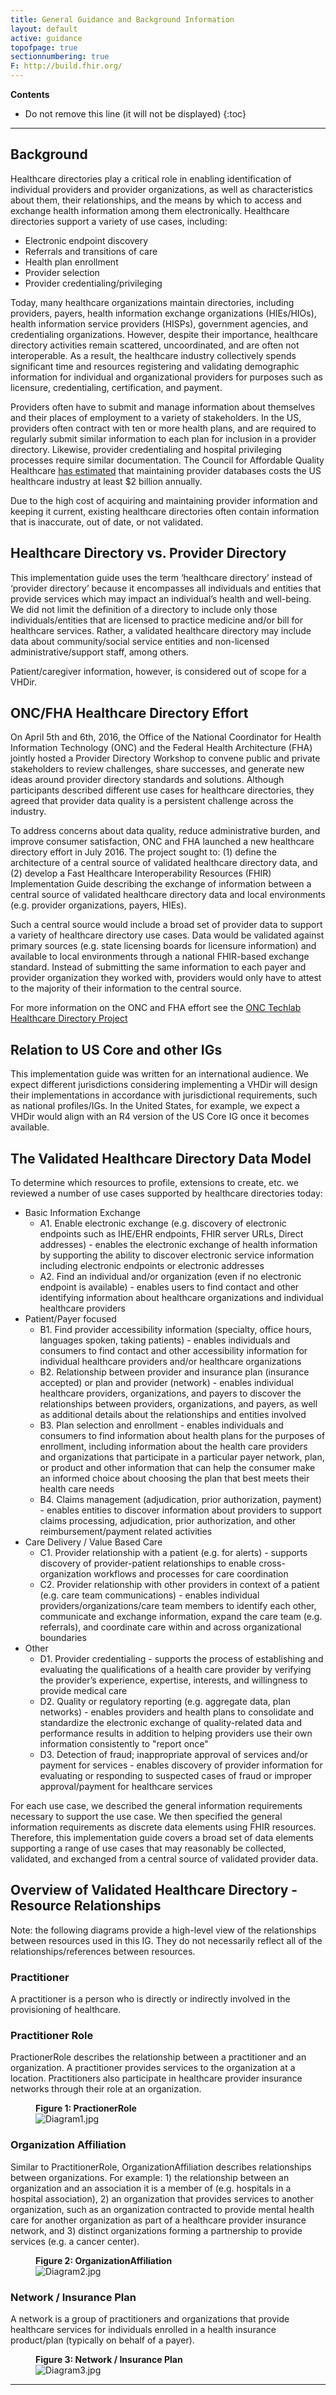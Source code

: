 ```yaml
---
title: General Guidance and Background Information
layout: default
active: guidance
topofpage: true
sectionnumbering: true
F: http://build.fhir.org/
---
```


<!-- TOC  the css styling for this is \pages\assets\css\project.css under 'markdown-toc'-->
**Contents**

* Do not remove this line (it will not be displayed)
{:toc}

---

<!-- end TOC -->

##  Background

Healthcare directories play a critical role in enabling identification of individual providers and provider organizations, as well as characteristics about them, their relationships, and the means by which to access and exchange health information among them electronically. Healthcare directories support a variety of use cases, including:

* Electronic endpoint discovery
* Referrals and transitions of care
* Health plan enrollment
* Provider selection
* Provider credentialing/privileging

Today, many healthcare organizations maintain directories, including providers, payers, health information exchange organizations (HIEs/HIOs), health information service providers (HISPs), government agencies, and credentialing organizations. However, despite their importance, healthcare directory activities remain scattered, uncoordinated, and are often not interoperable. As a result, the healthcare industry collectively spends significant time and resources registering and validating demographic information for individual and organizational providers for purposes such as licensure, credentialing, certification, and payment.

Providers often have to submit and manage information about themselves and their places of employment to a variety of stakeholders. In the US, providers often contract with ten or more health plans, and are required to regularly submit similar information to each plan for inclusion in a provider directory. Likewise, provider credentialing and hospital privileging processes require similar documentation. The Council for Affordable Quality Healthcare [has estimated](https://www.caqh.org/explorations/white-paper-defining-provider-data-dilemma) that maintaining provider databases costs the US healthcare industry at least $2 billion annually.

Due to the high cost of acquiring and maintaining provider information and keeping it current, existing healthcare directories often contain information that is inaccurate, out of date, or not validated.

## Healthcare Directory vs. Provider Directory

This implementation guide uses the term ‘healthcare directory’ instead of ‘provider directory’ because it encompasses all individuals and entities that provide services which may impact an individual’s health and well-being. We did not limit the definition of a directory to include only those individuals/entities that are licensed to practice medicine and/or bill for healthcare services. Rather, a validated healthcare directory may include data about community/social service entities and non-licensed administrative/support staff, among others.

Patient/caregiver information, however, is considered out of scope for a VHDir.

## ONC/FHA Healthcare Directory Effort

On April 5th and 6th, 2016, the Office of the National Coordinator for Health Information Technology (ONC) and the Federal Health Architecture (FHA) jointly hosted a Provider Directory Workshop to convene public and private stakeholders to review challenges, share successes, and generate new ideas around provider directory standards and solutions. Although participants described different use cases for healthcare directories, they agreed that provider data quality is a persistent challenge across the industry. 

To address concerns about data quality, reduce administrative burden, and improve consumer satisfaction, ONC and FHA launched a new healthcare directory effort in July 2016. The project sought to: (1) define the architecture of a central source of validated healthcare directory data, and (2) develop a Fast Healthcare Interoperability Resources (FHIR) Implementation Guide describing the exchange of information between a central source of validated healthcare directory data and local environments (e.g. provider organizations, payers, HIEs).

Such a central source would include a broad set of provider data to support a variety of healthcare directory use cases. Data would be validated against primary sources (e.g. state licensing boards for licensure information) and available to local environments through a national FHIR-based exchange standard. Instead of submitting the same information to each payer and provider organization they worked with, providers would only have to attest to the majority of their information to the central source.

For more information on the ONC and FHA effort see the [ONC Techlab Healthcare Directory Project](https://oncprojectracking.healthit.gov/wiki/display/TechLabSC/Healthcare+Directory)

## Relation to US Core and other IGs

This implementation guide was written for an international audience. We expect different jurisdictions considering implementing a VHDir will design their implementations in accordance with jurisdictional requirements, such as national profiles/IGs. In the United States, for example, we expect a VHDir would align with an R4 version of the US Core IG once it becomes available.

## The Validated Healthcare Directory Data Model

To determine which resources to profile, extensions to create, etc. we reviewed a number of use cases supported by healthcare directories today:

* Basic Information Exchange
  * A1. Enable electronic exchange (e.g. discovery of electronic endpoints such as IHE/EHR endpoints, FHIR server URLs, Direct addresses) - enables the electronic exchange of health information by supporting the ability to discover electronic service information including electronic endpoints or electronic addresses
  * A2. Find an individual and/or organization (even if no electronic endpoint is available) - enables users to find  contact and other identifying information about healthcare organizations and individual healthcare providers
* Patient/Payer focused	
  * B1. Find provider accessibility information (specialty, office hours, languages spoken, taking patients) - enables individuals and consumers to find contact and other accessibility information for individual healthcare providers and/or healthcare organizations
  * B2. Relationship between provider and insurance plan (insurance accepted) or plan and provider (network) - enables individual healthcare providers, organizations, and payers to discover the relationships between providers, organizations, and payers, as well as additional details about the relationships and entities involved
  * B3. Plan selection and enrollment - enables individuals and consumers to find information about health plans for the purposes of enrollment, including information about the  health care providers and organizations that participate in a particular payer network, plan, or product and other information that can help the consumer make an informed choice about choosing the plan that best meets their health care needs
  * B4. Claims management (adjudication, prior authorization, payment) - enables entities to discover information about providers to support claims processing, adjudication, prior authorization, and other reimbursement/payment related activities
* Care Delivery / Value Based Care	
  * C1. Provider relationship with a patient (e.g. for alerts) - supports discovery of provider-patient relationships to enable cross-organization workflows and processes for care coordination
  * C2. Provider relationship with other providers in context of a patient (e.g. care team communications) - enables individual providers/organizations/care team members to identify each other, communicate and exchange information, expand the care team (e.g. referrals), and coordinate care within and across organizational boundaries
* Other	
  * D1. Provider credentialing -  supports the process of establishing and evaluating the qualifications of a health care provider by verifying the provider’s experience, expertise, interests, and willingness to provide medical care
  * D2. Quality or regulatory reporting (e.g. aggregate data, plan networks) - enables providers and health plans to consolidate and standardize the electronic exchange of quality-related data and performance results in addition to helping providers use their own information consistently to "report once"
  * D3. Detection of fraud; inappropriate approval of services and/or payment for services - enables discovery of provider information for evaluating or responding to suspected cases of fraud or improper approval/payment for healthcare services

For each use case, we described the general information requirements necessary to support the use case. We then specified the general information requirements as discrete data elements using FHIR resources. Therefore, this implementation guide covers a broad set of data elements supporting a range of use cases that may reasonably be collected, validated, and exchanged from a central source of validated provider data.

## Overview of Validated Healthcare Directory - Resource Relationships

Note: the following diagrams provide a high-level view of the relationships between resources used in this IG. They do not necessarily reflect all of the relationships/references between resources.

### Practitioner

A practitioner is a person who is directly or indirectly involved in the provisioning of healthcare.

### Practitioner Role

PractionerRole describes the relationship between a practitioner and an organization. A practitioner provides services to the organization at a location.  Practitioners also participate in healthcare provider insurance networks through their role at an organization.

<figure class="figure">
<figcaption class="figure-caption"><strong>Figure 1: PractionerRole </strong></figcaption>
  <img src="assets/images/diagram1.jpg" class="figure-img img-responsive img-rounded center-block" alt="Diagram1.jpg" />
</figure>

### Organization Affiliation

Similar to PractitionerRole, OrganizationAffiliation describes relationships between organizations. For example: 1) the relationship between an organization and an association it is a member of (e.g. hospitals in a hospital association),  2) an organization that provides services to another organization, such as an organization contracted to provide mental health care for another organization as part of a healthcare provider insurance network, and 3) distinct organizations forming a partnership to provide services (e.g. a cancer center).

<figure class="figure">
<figcaption class="figure-caption"><strong>Figure 2: OrganizationAffiliation </strong></figcaption>
  <img src="assets/images/diagram2.jpg" class="figure-img img-responsive img-rounded center-block" alt="Diagram2.jpg" />
</figure>

### Network / Insurance Plan

A network is a group of practitioners and organizations that provide healthcare services for individuals enrolled in a health insurance product/plan (typically on behalf of a payer).

<figure class="figure">
<figcaption class="figure-caption"><strong>Figure 3: Network / Insurance Plan </strong></figcaption>
  <img src="assets/images/diagram3.jpg" class="figure-img img-responsive img-rounded center-block" alt="Diagram3.jpg" />
</figure>


------------------------------------------------------------------------
